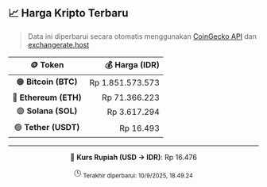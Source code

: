 

<!-- HARGA_KRIPTO -->
## 📈 Harga Kripto Terbaru

> Data ini diperbarui secara otomatis menggunakan [CoinGecko API](https://www.coingecko.com/) dan [exchangerate.host](https://exchangerate.host/)

<div align="center">

| 🪙 Token | 💰 Harga (IDR) |
|:------:|---------------:|
| 🟠 **Bitcoin (BTC)**   | Rp 1.851.573.573 |
| 🔵 **Ethereum (ETH)**  | Rp 71.366.223 |
| 🟣 **Solana (SOL)**    | Rp 3.617.294 |
| 🟢 **Tether (USDT)**   | Rp 16.493 |

---

💱 **Kurs Rupiah (USD → IDR)**: Rp 16.476

🕒 <sub>Terakhir diperbarui: 10/9/2025, 18.49.24</sub>

</div>
<!-- /HARGA_KRIPTO -->